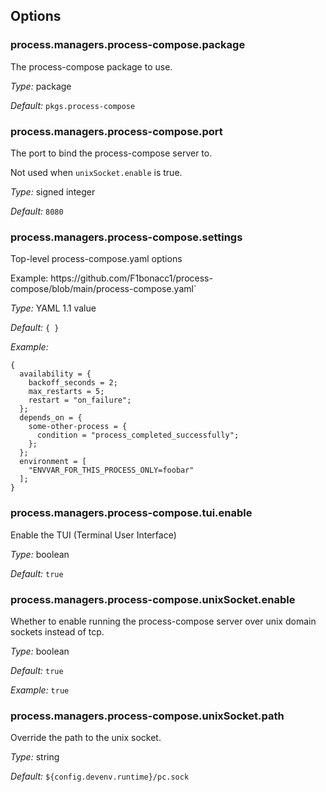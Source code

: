[comment]: # (Do not edit this file as it is autogenerated. Go to docs/individual-docs if you want to make edits.)


[comment]: # (Please add your documentation on top of this line)

## Options

### process\.managers\.process-compose\.package

The process-compose package to use\.



*Type:*
package



*Default:*
` pkgs.process-compose `



### process\.managers\.process-compose\.port



The port to bind the process-compose server to\.

Not used when ` unixSocket.enable ` is true\.



*Type:*
signed integer



*Default:*
` 8080 `



### process\.managers\.process-compose\.settings



Top-level process-compose\.yaml options

Example: https://github\.com/F1bonacc1/process-compose/blob/main/process-compose\.yaml\`



*Type:*
YAML 1\.1 value



*Default:*
` { } `



*Example:*

```
{
  availability = {
    backoff_seconds = 2;
    max_restarts = 5;
    restart = "on_failure";
  };
  depends_on = {
    some-other-process = {
      condition = "process_completed_successfully";
    };
  };
  environment = [
    "ENVVAR_FOR_THIS_PROCESS_ONLY=foobar"
  ];
}
```



### process\.managers\.process-compose\.tui\.enable



Enable the TUI (Terminal User Interface)



*Type:*
boolean



*Default:*
` true `



### process\.managers\.process-compose\.unixSocket\.enable



Whether to enable running the process-compose server over unix domain sockets instead of tcp\.



*Type:*
boolean



*Default:*
` true `



*Example:*
` true `



### process\.managers\.process-compose\.unixSocket\.path



Override the path to the unix socket\.



*Type:*
string



*Default:*
` ${config.devenv.runtime}/pc.sock `

